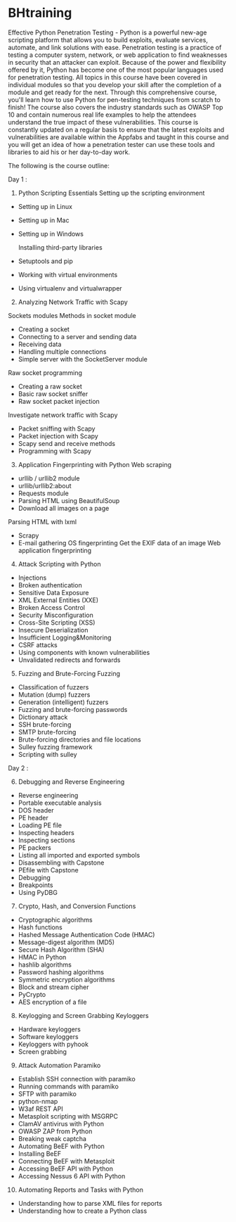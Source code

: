 # BHtraining
Effective Python Penetration Testing - Python is a powerful new-age scripting platform that allows you to build exploits, evaluate services, automate, and link solutions with ease. Penetration testing is a practice of testing a computer system, network, or web application to find weaknesses in security that an attacker can exploit. Because of the power and flexibility offered by it, Python has become one of the most popular languages used for penetration testing.
All topics in this course have been covered in individual modules so that you
develop your skill after the completion of a module and get ready for the next. Through this comprehensive course, you'll learn how to use Python for pen-testing techniques from scratch to finish!
The course also covers the industry standards such as OWASP Top 10 and contain numerous real life examples to help the attendees understand the true impact of these vulnerabilities. This course is constantly updated on a regular basis to ensure that the latest exploits and vulnerabilities are available within the Appfabs and taught in this course and you will get an idea of how a penetration tester can use these tools and libraries to aid his or her day-to-day work.

The following is the course outline:

Day 1 :

1.	Python Scripting Essentials 
    Setting up the scripting environment 
-	Setting up in Linux 
-	Setting up in Mac 
-	Setting up in Windows 

     Installing third-party libraries
-	Setuptools and pip 
-	Working with virtual environments 
-	Using virtualenv and virtualwrapper 


2.	Analyzing Network Traffic with Scapy 

Sockets modules 
Methods in socket module 
-	Creating a socket 
-	Connecting to a server and sending data 
-	Receiving data 
-	Handling multiple connections 
-	Simple server with the SocketServer module 

Raw socket programming 
-	Creating a raw socket
-	Basic raw socket sniffer
-	Raw socket packet injection 

Investigate network traffic with Scapy 
-	Packet sniffing with Scapy 
-	Packet injection with Scapy 
-	Scapy send and receive methods 
-	Programming with Scapy 

3.	Application Fingerprinting with Python 
Web scraping
-	urllib / urllib2 module 
-	urllib/urllib2:about 
-	Requests module 
-	Parsing HTML using BeautifulSoup 
-	Download all images on a page 

Parsing HTML with lxml 
-	Scrapy 
-	E-mail gathering 
OS fingerprinting 
Get the EXIF data of an image 
Web application fingerprinting 

4.	Attack Scripting with Python
-	Injections
-	Broken authentication 
-	Sensitive Data Exposure
-	XML External Entities (XXE)
-	Broken Access Control
-	Security Misconfiguration
-	Cross-Site Scripting (XSS)
-	Insecure Deserialization
-	Insufficient Logging&Monitoring
-	CSRF attacks 
-	Using components with known vulnerabilities 
-	Unvalidated redirects and forwards 

5.	Fuzzing and Brute-Forcing 
Fuzzing 
-	Classification of fuzzers 
-	Mutation (dump) fuzzers 
-	Generation (intelligent) fuzzers 
-	Fuzzing and brute-forcing passwords 
-	Dictionary attack 
-	SSH brute-forcing 
-	SMTP brute-forcing 
-	Brute-forcing directories and file locations 
-	Sulley fuzzing framework 
-	Scripting with sulley 


Day 2 :

6.	Debugging and Reverse Engineering 
-	Reverse engineering 
-	Portable executable analysis 
-	DOS header 
-	PE header 
-	Loading PE file 
-	Inspecting headers 
-	Inspecting sections 
-	PE packers 
-	Listing all imported and exported symbols 
-	Disassembling with Capstone 
-	PEfile with Capstone 
-	Debugging 
-	Breakpoints 
-	Using PyDBG 

7.	Crypto, Hash, and Conversion Functions 
-	Cryptographic algorithms 
-	Hash functions 
-	Hashed Message Authentication Code (HMAC) 
-	Message-digest algorithm (MD5) 
-	Secure Hash Algorithm (SHA) 
-	HMAC in Python 
-	hashlib algorithms 
-	Password hashing algorithms 
-	Symmetric encryption algorithms 
-	Block and stream cipher
-	PyCrypto 
-	AES encryption of a file 

8.	Keylogging and Screen Grabbing 
Keyloggers 
-	Hardware keyloggers 
-	Software keyloggers 
-	Keyloggers with pyhook 
-	Screen grabbing 

9.	Attack Automation 
Paramiko 
-	Establish SSH connection with paramiko 
-	Running commands with paramiko 
-	SFTP with paramiko 
-	python-nmap 
-	W3af REST API 
-	Metasploit scripting with MSGRPC 
-	ClamAV antivirus with Python 
-	OWASP ZAP from Python 
-	Breaking weak captcha 
-	Automating BeEF with Python
-	Installing BeEF 
-	Connecting BeEF with Metasploit 
-	Accessing BeEF API with Python 
-	Accessing Nessus 6 API with Python 

10.	Automating Reports and Tasks with Python
-	Understanding how to parse XML files for reports 
-	Understanding how to create a Python class 
	


